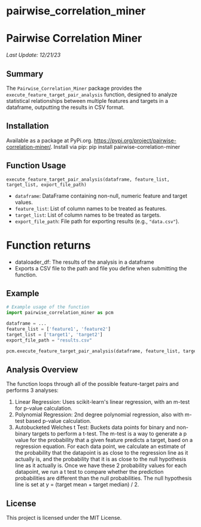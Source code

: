 # pairwise_correlation_miner

# Pairwise Correlation Miner
_Last Update: 12/21/23_

## Summary
The `Pairwise_Correlation_Miner` package provides the `execute_feature_target_pair_analysis` function, designed to analyze statistical relationships between multiple features and targets in a dataframe, outputting the results in CSV format.

## Installation
Available as a package at PyPi.org. https://pypi.org/project/pairwise-correlation-miner/. 
Install via pip: pip install pairwise-correlation-miner

## Function Usage
`execute_feature_target_pair_analysis(dataframe, feature_list, target_list, export_file_path)`

- `dataframe`: DataFrame containing non-null, numeric feature and target values.
- `feature_list`: List of column names to be treated as features.
- `target_list`: List of column names to be treated as targets.
- `export_file_path`: File path for exporting results (e.g., `"data.csv"`).

# Function returns 
-	dataloader_df: The results of the analysis in a dataframe
-	Exports a CSV file to the path and file you define when submitting the function. 

## Example
```python
# Example usage of the function
import pairwise_correlation_miner as pcm

dataframe = ...
feature_list = ['feature1', 'feature2']
target_list = ['target1', 'target2']
export_file_path = "results.csv"

pcm.execute_feature_target_pair_analysis(dataframe, feature_list, target_list, export_file_path)
```

## Analysis Overview

The function loops through all of the possible feature-target pairs and performs 3 analyses:
1.	Linear Regression: Uses scikit-learn's linear regression, with an m-test for p-value calculation.
2.	Polynomial Regression: 2nd degree polynomial regression, also with m-test based p-value calculation.
3.	Autobucketed Welches t Test: Buckets data points for binary and non-binary targets to perform a t-test.
The m-test is a way to generate a p value for the probability that a given feature predicts a target, baed on a regression equation. For each data point, we calculate an estimate of the probability that the datapoint is as close to the regression line as it actually is, and the probability that it is as close to the null hypothesis line as it actually is. Once we have these 2 probability values for each datapoint, we run a t test to compare whether the prediction probabilities are different than the null probabilities. The null hypothesis line is set at y = (target mean + target median) / 2. 

## License 
This project is licensed under the MIT License.

